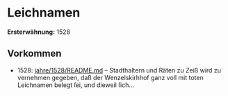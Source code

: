 # Leichnamen

**Ersterwähnung:** 1528

## Vorkommen
- 1528: [jahre/1528/README.md](../jahre/1528/README.md) – Stadthaltern und Räten zu Zeiß wird zu vernehmen
gegeben, daß der Wenzelskirhhof ganz voll mit toten
Leichnamen belegt ſei, und dieweil ſich...

